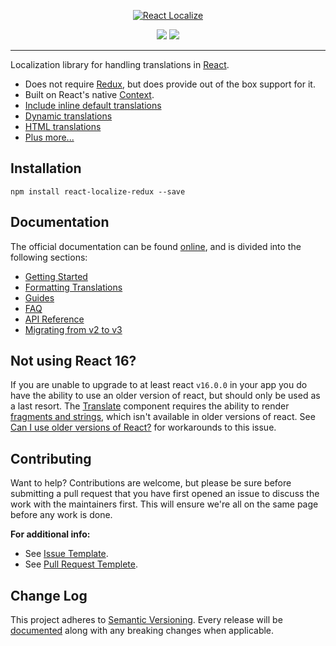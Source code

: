 <p align="center">
  <a href="https://github.com/ryandrewjohnson/react-localize-redux">
    <img alt="React Localize" src="https://ryandrewjohnson.github.io/react-localize-redux-docs/images/react-localize-redux-new.png">
  </a>
</p>

<p align="center">
  <a href="https://www.npmjs.com/package/react-localize-redux"><img src="https://img.shields.io/npm/dm/react-localize-redux.svg?style=flat-square"></a>
  <a href="https://travis-ci.org/ryandrewjohnson/react-localize-redux"><img src="https://img.shields.io/travis/ryandrewjohnson/react-localize-redux/master.svg?style=flat-square"></a>
</p>

---

Localization library for handling translations in [React](https://facebook.github.io/react).

* Does not require [Redux](https://redux.js.org/), but does provide out of the box support for it.
* Built on React's native [Context](https://reactjs.org/docs/context.html).
* [Include inline default translations](https://ryandrewjohnson.github.io/react-localize-redux-docs/#include-inline-default-translations)
* [Dynamic translations](https://ryandrewjohnson.github.io/react-localize-redux-docs/#dynamic-translations)
* [HTML translations](https://ryandrewjohnson.github.io/react-localize-redux-docs/#html-translations)
* [Plus more...](https://ryandrewjohnson.github.io/react-localize-redux-docs/#guides)

## Installation

```
npm install react-localize-redux --save
```

## Documentation

The official documentation can be found [online](https://ryandrewjohnson.github.io/react-localize-redux-docs/), and is divided into the following sections:

* [Getting Started](https://ryandrewjohnson.github.io/react-localize-redux-docs/#getting-started)
* [Formatting Translations](https://ryandrewjohnson.github.io/react-localize-redux-docs//#formatting-translations)
* [Guides](https://ryandrewjohnson.github.io/react-localize-redux-docs/#guides)
* [FAQ](https://ryandrewjohnson.github.io/react-localize-redux-docs/#faq)
* [API Reference](https://ryandrewjohnson.github.io/react-localize-redux-docs/#api-reference)
* [Migrating from v2 to v3](MIGRATING.md)

## Not using React 16?

If you are unable to upgrade to at least react `v16.0.0` in your app you do have the ability to use an
older version of react, but should only be used as a last resort. The [Translate](https://ryandrewjohnson.github.io/react-localize-redux-docs/#translate-2) component
requires the ability to render [fragments and strings](https://reactjs.org/blog/2017/09/26/react-v16.0.html#new-render-return-types-fragments-and-strings), which isn't available in older versions of react. See [Can I use older versions of React?](https://ryandrewjohnson.github.io/react-localize-redux-docs/#can-i-use-older-versions-of-react) for workarounds to this issue.

## Contributing

Want to help? Contributions are welcome, but please be sure before submitting a pull request that you
have first opened an issue to discuss the work with the maintainers first. This will ensure we're all
on the same page before any work is done.

**For additional info:**

* See [Issue Template](.github/ISSUE_TEMPLATE.md).
* See [Pull Request Templete](.github/PULL_REQUEST_TEMPLATE.md).

## Change Log

This project adheres to [Semantic Versioning](https://semver.org/).
Every release will be [documented](CHANGELOG.md) along with any breaking changes when applicable.
